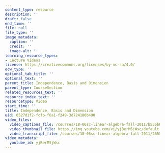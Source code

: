 ```yaml
---
content_type: resource
description: ''
draft: false
end_time: ''
file: null
file_type: ''
image_metadata:
  caption: ''
  credit: ''
  image-alt: ''
learning_resource_types:
- Lecture Videos
license: https://creativecommons.org/licenses/by-nc-sa/4.0/
ocw_type: ''
optional_tab_title: ''
optional_text: ''
parent_title: Independence, Basis and Dimension
parent_type: CourseSection
related_resources_text: ''
resource_index_text: ''
resourcetype: Video
start_time: ''
title: Independence, Basis and Dimension
uid: 0527d1f2-fcfb-f6a1-f249-3d724180b490
video_files:
  video_captions_file: /courses/18-06sc-linear-algebra-fall-2011/b555b03e3f2e54869067cce778afaf7d_yjBerM5jWsc.vtt
  video_thumbnail_file: https://img.youtube.com/vi/yjBerM5jWsc/default.jpg
  video_transcript_file: /courses/18-06sc-linear-algebra-fall-2011/265592b34ca558541dcce602b51d550a_yjBerM5jWsc.pdf
video_metadata:
  youtube_id: yjBerM5jWsc
---
```


